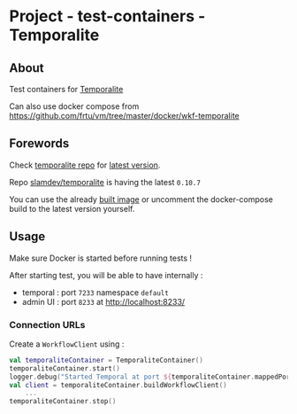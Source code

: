 # Project - test-containers - Temporalite

## About

Test containers for [Temporalite](https://github.com/temporalio/temporalite)

Can also use docker compose from https://github.com/frtu/vm/tree/master/docker/wkf-temporalite

## Forewords

Check [temporalite repo](https://github.com/temporalio/temporalite) for [latest version](https://github.com/temporalio/temporalite/releases).

Repo [slamdev/temporalite](https://github.com/slamdev/temporalite-container-image) is having the latest `0.10.7`

You can use the already [built image](https://hub.docker.com/r/slamdev/temporalite/tags) or uncomment the docker-compose build to the latest version yourself.

## Usage

Make sure Docker is started before running tests !

After starting test, you will be able to have internally :

* temporal : port ```7233``` namespace ```default```
* admin UI : port ```8233``` at [http://localhost:8233/](http://localhost:8233/)

### Connection URLs

Create a `WorkflowClient` using :

```kotlin
val temporaliteContainer = TemporaliteContainer()
temporaliteContainer.start()
logger.debug("Started Temporal at port ${temporaliteContainer.mappedPortTemporal}")
val client = temporaliteContainer.buildWorkflowClient()
    ...
temporaliteContainer.stop()
```
